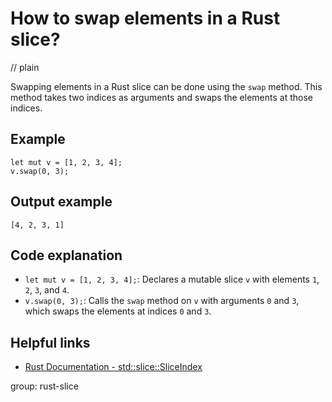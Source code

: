 # How to swap elements in a Rust slice?
// plain

Swapping elements in a Rust slice can be done using the `swap` method. This method takes two indices as arguments and swaps the elements at those indices.

## Example

```
let mut v = [1, 2, 3, 4];
v.swap(0, 3);
```
## Output example

```
[4, 2, 3, 1]
```

## Code explanation

- `let mut v = [1, 2, 3, 4];`: Declares a mutable slice `v` with elements `1`, `2`, `3`, and `4`.
- `v.swap(0, 3);`: Calls the `swap` method on `v` with arguments `0` and `3`, which swaps the elements at indices `0` and `3`.

## Helpful links
- [Rust Documentation - std::slice::SliceIndex](https://doc.rust-lang.org/std/slice/trait.SliceIndex.html)

group: rust-slice